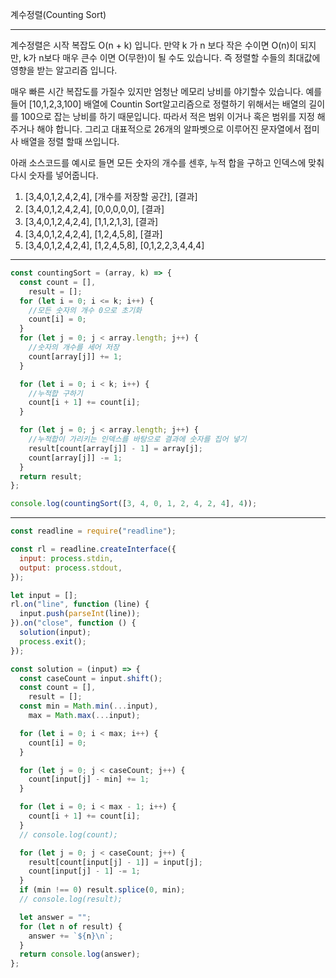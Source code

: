 계수정렬(Counting Sort)

---

계수정렬은 시작 복잡도 O(n + k) 입니다.
만약 k 가 n 보다 작은 수이면 O(n)이 되지만, k가 n보다 매우 큰수 이면 O(무한)이 될 수도 있습니다.
즉 정렬할 수들의 최대값에 영향을 받는 알고리즘 입니다.

매우 빠른 시간 복잡도를 가질수 있지만 엄청난 메모리 낭비를 야기할수 있습니다.
예를 들어 [10,1,2,3,100] 배열에 Countin Sort알고리즘으로 정렬하기 위해서는 배열의 길이를 100으로 잡는 낭비를 하기 때문입니다.
따라서 적은 범위 이거나 혹은 범위를 지정 해주거나 해야 합니다.
그리고 대표적으로 26개의 알파벳으로 이루어진 문자열에서 접미사 배열을 정렬 할때 쓰입니다.

아래 소스코드를 예시로 들면
모든 숫자의 개수를 센후, 누적 합을 구하고 인덱스에 맞춰 다시 숫자를 넣어줍니다.

1. [3,4,0,1,2,4,2,4], [개수를 저장할 공간], [결과]
2. [3,4,0,1,2,4,2,4], [0,0,0,0,0], [결과]
3. [3,4,0,1,2,4,2,4], [1,1,2,1,3], [결과]
4. [3,4,0,1,2,4,2,4], [1,2,4,5,8], [결과]
5. [3,4,0,1,2,4,2,4], [1,2,4,5,8], [0,1,2,2,3,4,4,4]

---

```javascript
const countingSort = (array, k) => {
  const count = [],
    result = [];
  for (let i = 0; i <= k; i++) {
    //모든 숫자의 개수 0으로 초기화
    count[i] = 0;
  }
  for (let j = 0; j < array.length; j++) {
    //숫자의 개수를 세어 저장
    count[array[j]] += 1;
  }

  for (let i = 0; i < k; i++) {
    //누적합 구하기
    count[i + 1] += count[i];
  }

  for (let j = 0; j < array.length; j++) {
    //누적합이 가리키는 인덱스를 바탕으로 결과에 숫자를 집어 넣기
    result[count[array[j]] - 1] = array[j];
    count[array[j]] -= 1;
  }
  return result;
};

console.log(countingSort([3, 4, 0, 1, 2, 4, 2, 4], 4));
```

---

```javascript
const readline = require("readline");

const rl = readline.createInterface({
  input: process.stdin,
  output: process.stdout,
});

let input = [];
rl.on("line", function (line) {
  input.push(parseInt(line));
}).on("close", function () {
  solution(input);
  process.exit();
});

const solution = (input) => {
  const caseCount = input.shift();
  const count = [],
    result = [];
  const min = Math.min(...input),
    max = Math.max(...input);

  for (let i = 0; i < max; i++) {
    count[i] = 0;
  }

  for (let j = 0; j < caseCount; j++) {
    count[input[j] - min] += 1;
  }

  for (let i = 0; i < max - 1; i++) {
    count[i + 1] += count[i];
  }
  // console.log(count);

  for (let j = 0; j < caseCount; j++) {
    result[count[input[j] - 1]] = input[j];
    count[input[j] - 1] -= 1;
  }
  if (min !== 0) result.splice(0, min);
  // console.log(result);

  let answer = "";
  for (let n of result) {
    answer += `${n}\n`;
  }
  return console.log(answer);
};
```
